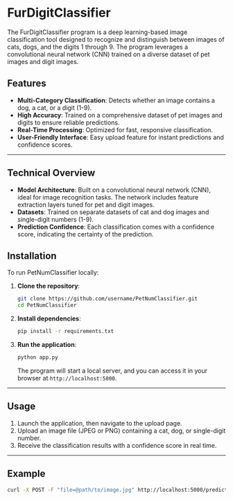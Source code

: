 # FurDigitClassifier
The FurDigitClassifier program is a deep learning-based image classification tool designed to recognize and distinguish between images of cats, dogs, and the digits 1 through 9. The program leverages a convolutional neural network (CNN) trained on a diverse dataset of pet images and digit images.

## Features

- **Multi-Category Classification**: Detects whether an image contains a dog, a cat, or a digit (1-9).
- **High Accuracy**: Trained on a comprehensive dataset of pet images and digits to ensure reliable predictions.
- **Real-Time Processing**: Optimized for fast, responsive classification.
- **User-Friendly Interface**: Easy upload feature for instant predictions and confidence scores.

---

## Technical Overview

- **Model Architecture**: Built on a convolutional neural network (CNN), ideal for image recognition tasks. The network includes feature extraction layers tuned for pet and digit images.
- **Datasets**: Trained on separate datasets of cat and dog images and single-digit numbers (1-9).
- **Prediction Confidence**: Each classification comes with a confidence score, indicating the certainty of the prediction.

## Installation

To run PetNumClassifier locally:

1. **Clone the repository**:
    ```bash
    git clone https://github.com/username/PetNumClassifier.git
    cd PetNumClassifier
    ```

2. **Install dependencies**:
    ```bash
    pip install -r requirements.txt
    ```

3. **Run the application**:
    ```bash
    python app.py
    ```

   The program will start a local server, and you can access it in your browser at `http://localhost:5000`.

---

## Usage

1. Launch the application, then navigate to the upload page.
2. Upload an image file (JPEG or PNG) containing a cat, dog, or single-digit number.
3. Receive the classification results with a confidence score in real time.

---

## Example

```bash
curl -X POST -F "file=@path/to/image.jpg" http://localhost:5000/predict
